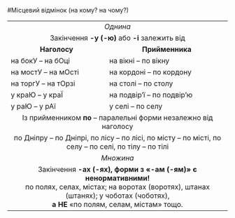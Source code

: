 #Місцевий відмінок (на кому? на чому?)

<table>
  <tr><td colspan="2"><center><i>Однина</i></center></td></tr>
  <tr><td colspan="2"><center>Закінчення <b>-у (-ю)</b> або <b>-і</b> залежить від</center></td></tr>
  <tr><td><center><b>Наголосу</b></center></td><td><center><b>Прийменника</b></center></td></tr>
  <tr><td>на бокУ – на бОці</td><td>на вікні – по вікну</td></tr>
  <tr><td>на мостУ – на мОсті</td><td>на кордоні – по кордону</td></tr>
  <tr><td>на торгУ – на тОрзі</td><td>на столі – по столу</td></tr>
  <tr><td>у краЮ – у краЇ</td><td>на подвір’ї – по подвір’ю</td></tr>
  <tr><td>у раЮ – у рАї</td><td>у селі – по селу</td></tr>
  <tr><td colspan="2"><center>Із прийменником <b>по</b> – паралельні форми незалежно від наголосу</center></td></tr>
  <tr><td colspan="2"><center>по Дніпру – по Дніпрі, по лісу – по лісі, по місту – по місті, по селу – по селі, по тілу – по тілі</center></td></tr>
  <tr><td colspan="2"><center><i>Множина</i></center></td></tr>
  <tr><td colspan="2"><center>Закінчення <b>-ах (-ях),
форми з «-ам (-ям)» є ненормативними!</b><br>
по полях, селах, містах; на воротах (воротях), штанах (штанях); у чоботах (чоботях),<br>
<b>а НЕ</b> «по полям, селам, містам» тощо.</center></td></tr>
</table>
